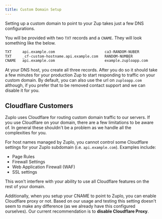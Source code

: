 ```yaml
---
title: Custom Domain Setup
---
```


Setting up a custom domain to point to your Zup takes just a few DNS configurations.

You will be provided with two `TXT` records and a `CNAME`. They will look something like the below.

```txt
TXT     api.example.com                       ca3-RANDOM-NUBER
TXT     _cf-custom-hostname.api.example.com   RANDOM-NUMBER
CNAME   api.example.com                       example.zuploapp.com
```

At your DNS host, you create all three records. After you do so it should take a few minutes for your production Zup to start responding to traffic on your custom domain. By default, you can also use the url on `zuploapp.com` although, if you prefer that to be removed contact support and we can disable it for you.

## Cloudflare Customers

Zuplo uses Cloudflare for routing custom domain traffic to our servers. If you use Cloudflare on your domain, there are a few limitations to be aware of. In general these shouldn't be a problem as we handle all the complexities for you.

For host names managed by Zuplo, you cannot control some Cloudflare settings for your Zuplo subdomain (i.e. `api.example.com`). Examples include:

- Page Rules
- Firewall Settings
- Web Application Firewall (WAF)
- SSL settings

This won't interfere with your ability to use all Cloudflare features on the rest of your domain.

Additionally, when you setup your CNAME to point to Zuplo, you can enable Cloudflare proxy or not. Based on our usage and testing this setting doesn't seem to make any difference (as we already have this configured ourselves). Our current recommendation is to **disable Cloudflare Proxy**.
